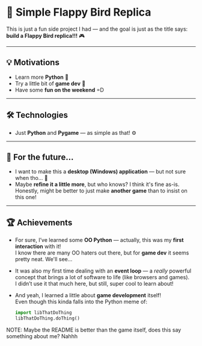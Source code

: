 # 🐤 Simple Flappy Bird Replica

This is just a fun side project I had — and the goal is just as the title says: **build a Flappy Bird replica!!!** 🎮

---

## 💡 Motivations

- Learn more **Python** 🐍  
- Try a little bit of **game dev** 🎲  
- Have some **fun on the weekend** =D  

---

## 🛠️ Technologies

- Just **Python** and **Pygame** — as simple as that! ⚙️

---

## 🔮 For the future...

- I want to make this a **desktop (Windows) application** — but not sure when tho... 🤷  
- Maybe **refine it a little more**, but who knows? I think it's fine as-is.  
  Honestly, might be better to just make **another game** than to insist on this one!

---

## 🏆 Achievements

- For sure, I’ve learned some **OO Python** — actually, this was my **first interaction** with it!  
  I know there are many OO haters out there, but for **game dev** it seems pretty neat. We'll see...

- It was also my first time dealing with an **event loop** — a *really* powerful concept that brings a lot of software to life (like browsers and games).  
  I didn’t use it that much here, but still, super cool to learn about!

- And yeah, I learned a little about **game development** itself!  
  Even though this kinda falls into the Python meme of:

  ```python
  import libThatDoThing  
  libThatDoThing.doThing()

NOTE:
Maybe the README is better than the game itself, does this say something about me?
Nahhh
